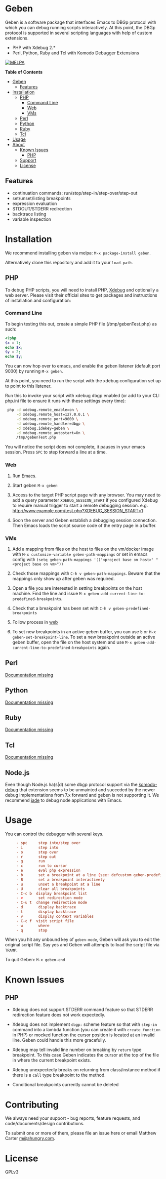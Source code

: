 # Geben
Geben is a software package that interfaces Emacs to DBGp protocol
with which you can debug running scripts interactively. At this point,
the DBGp protocol is supported in several scripting languages with
help of custom extensions.

 * PHP with Xdebug 2.*
 * Perl, Python, Ruby and Tcl with Komodo Debugger Extensions

[![MELPA](https://melpa.org/packages/geben-badge.svg)](https://melpa.org/#/geben)

<!-- markdown-toc start - Do not edit this section. Run M-x markdown-toc-generate-toc again -->
**Table of Contents**

- [Geben](#geben)
    - [Features](#features)
- [Installation](#installation)
    - [PHP](#php)
        - [Command Line](#command-line)
        - [Web](#web)
        - [VMs](#vms)
    - [Perl](#perl)
    - [Python](#python)
    - [Ruby](#ruby)
    - [Tcl](#tcl)
- [Usage](#usage)
- [About](#about)
    - [Known Issues](#known-issues)
        - [PHP](#php)
    - [Support](#support)
    - [License](#license)

<!-- markdown-toc end -->

## Features
 * continuation commands: run/stop/step-in/step-over/step-out
 * set/unset/listing breakpoints
 * expression evaluation
 * STDOUT/STDERR redirection
 * backtrace listing
 * variable inspection

# Installation
We recommend installing geben via melpa: `M-x package-install geben`.

Alternatively clone this repository and add it to your `load-path`.

## PHP
To debug PHP scripts, you will need to install PHP, [Xdebug](http://xdebug.org) and optionally a web server.  Please visit their official sites to get packages and instructions of installation and configuration:

### Command Line
To begin testing this out, create a simple PHP file (/tmp/gebenTest.php) as such:

```php
<?php
$x = 1;
echo $x;
$y = 2;
echo $y;
```

You can now hop over to emacs, and enable the geben listener (default port 9000) by running `M-x geben`.

At this point, you need to run the script with the xdebug configuration set up to point to this listener.

Run this to invoke your script with xdebug dbgp enabled (or add to your CLI php.ini file to ensure it runs with these settings every time):

```sh
 php -d xdebug.remote_enable=on \
     -d xdebug.remote_host=127.0.0.1 \
     -d xdebug.remote_port=9000 \
     -d xdebug.remote_handler=dbgp \
     -d xdebug.idekey=geben \
     -d xdebug.remote_autostart=On \
     /tmp/gebenTest.php
```

You will notice the script does not complete, it pauses in your emacs session.  Press `SPC` to step forward a line at a time.

### Web

1. Run Emacs.

2. Start geben `M-x geben`

3. Access to the target PHP script page with any browser.
   You may need to add a query parameter `XDEBUG_SESSION_START` if you configured Xdebug to require manual trigger to start a remote debugging session.
   e.g. http://www.example.com/test.php?XDEBUG_SESSION_START=1

4. Soon the server and Geben establish a debugging session
   connection. Then Emacs loads the script source code of the entry
   page in a buffer.

### VMs
1. Add a mapping from files on the host to files on the vm/docker image with `M-x customize-variable geben-path-mappings`
or set in emacs config with `(setq geben-path-mappings '(("<project base on host>" "<project base on vm>"))`

2. Check those mappings with `C-h v geben-path-mappings`. Beware that the mappings only show up after geben was required.

3. Open a file you are interested in setting breakpoints on the host machine. Find the line and issue `M-x geben-add-current-line-to-predefined-breakpoints`.

4. Check that a breakpoint has been set with `C-h v geben-predefined-breakpoints`

5. Follow process in [web](#web)

6. To set new breakpoints in an active geben buffer, you can use `b` or `M-x geben-set-breakpoint-line`. To set a new breakpoint outside an active geben buffer, open the file on the host system and use `M-x geben-add-current-line-to-predefined-breakpoints` again.

## Perl
[Documentation missing](https://github.com/ahungry/geben/issues/28)

## Python
[Documentation missing](https://github.com/ahungry/geben/issues/28)

## Ruby
[Documentation missing](https://github.com/ahungry/geben/issues/28)

## Tcl
[Documentation missing](https://github.com/ahungry/geben/issues/28)

## Node.js
Even though Node.js ha(s|d) some dbgp protocol support via the [komodo-debug](https://www.npmjs.com/package/komodo-debug) that extension seems to be unmainted and succeded by the newer debug implementations from 7.x forward and geben is not supporting it.
We recommend [jade](https://github.com/NicolasPetton/jade) to debug node applications with Emacs.


# Usage
You can control the debugger with several keys.

```conf
     - spc     step into/step over
     - i       step into
     - o       step over
     - r       step out
     - g       run
     - c       run to cursor
     - e       eval php expression
     - b       set a breakpoint at a line (see: defcustom geben-predefined-breakpoints)
     - B       set a breakpoint interactively
     - u       unset a breakpoint at a line
     - U       clear all breakpoints
     - C-c b  display breakpoint list
     - >       set redirection mode
     - C-u t  change redirection mode
     - d       display backtrace
     - t       display backtrace
     - v       display context variables
     - C-c f  visit script file
     - w       where
     - q       stop
```

   When you hit any unbound key of `geben-mode`, Geben will ask you to
   edit the original script file. Say yes and Geben will attempts to
   load the script file via `TRAMP`.

   To quit Geben: `M-x geben-end`

# Known Issues

## PHP

- Xdebug does not support STDERR command feature so that STDERR
    redirection feature does not work expectedly.

- Xdebug does not implement `dbgp:` scheme feature so that with
    `step-in` command into a lambda function (you can create it with
    `create_function` in PHP) or mocked function the cursor position is located at
    an invalid line. Geben could handle this more gracefully.

- Xdebug may tell invalid line number on breaking by `return` type
    breakpoint. To this case Geben indicates the cursor at the top of
    the file in where the current breakpoint exists.

- Xdebug unexpectedly breaks on returning from class/instance method
    if there is a `call` type breakpoint to the method.

- Conditional breakpoints currently cannot be deleted

# Contributing
We always need your support - bug reports, feature requests,
and code/documents/design contributions.

To submit one or more of them, please file an issue here or email
Matthew Carter <m@ahungry.com>.

# License
GPLv3
